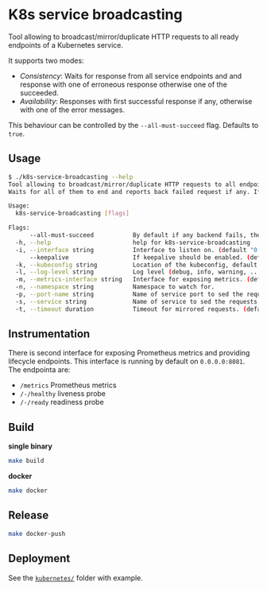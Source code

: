 # K8s service broadcasting

Tool allowing to broadcast/mirror/duplicate HTTP requests to all ready endpoints of a Kubernetes service.

It supports two modes:
 - _Consistency_: Waits for response from all service endpoints and and response with one of erroneous response otherwise one of the succeeded. 
 - _Availability_: Responses with first successful response if any, otherwise with one of the error messages.

This behaviour can be controlled by the `--all-must-succeed` flag. Defaults to `true`.

## Usage

```bash
$ ./k8s-service-broadcasting --help
Tool allowing to broadcast/mirror/duplicate HTTP requests to all endpoints of Kubernetes service.
Waits for all of them to end and reports back failed request if any. If not returns last successful.

Usage:
  k8s-service-broadcasting [flags]

Flags:
      --all-must-succeed           By default if any backend fails, the whole request fails. If disabled one succeeded response is enough. (default true)
  -h, --help                       help for k8s-service-broadcasting
  -i, --interface string           Interface to listen on. (default "0.0.0.0:8080")
      --keepalive                  If keepalive should be enabled. (default true)
  -k, --kubeconfig string          Location of the kubeconfig, default if in cluster config or value of KUBECONFIG env variable. (default "/home/fusakla/.kube/conf/kubeconfig.yaml")
  -l, --log-level string           Log level (debug, info, warning, ...) default info. (default "info")
  -m, --metrics-interface string   Interface for exposing metrics. (default "0.0.0.0:8081")
  -n, --namespace string           Namespace to watch for.
  -p, --port-name string           Name of service port to sed the requests to.
  -s, --service string             Name of service to sed the requests to.
  -t, --timeout duration           Timeout for mirrored requests. (default 10s)
```

## Instrumentation
There is second interface for exposing Prometheus metrics and providing lifecycle endpoints.
This interface is running by default on `0.0.0.0:8081`. The endpointa are:
- `/metrics` Prometheus metrics
- `/-/healthy` liveness probe
- `/-/ready` readiness probe 

## Build
**single binary**
```bash
make build
```

**docker**
```bash
make docker
```

## Release
```bash
make docker-push
```

## Deployment
See the [`kubernetes/`](./kubernetes) folder with example.
